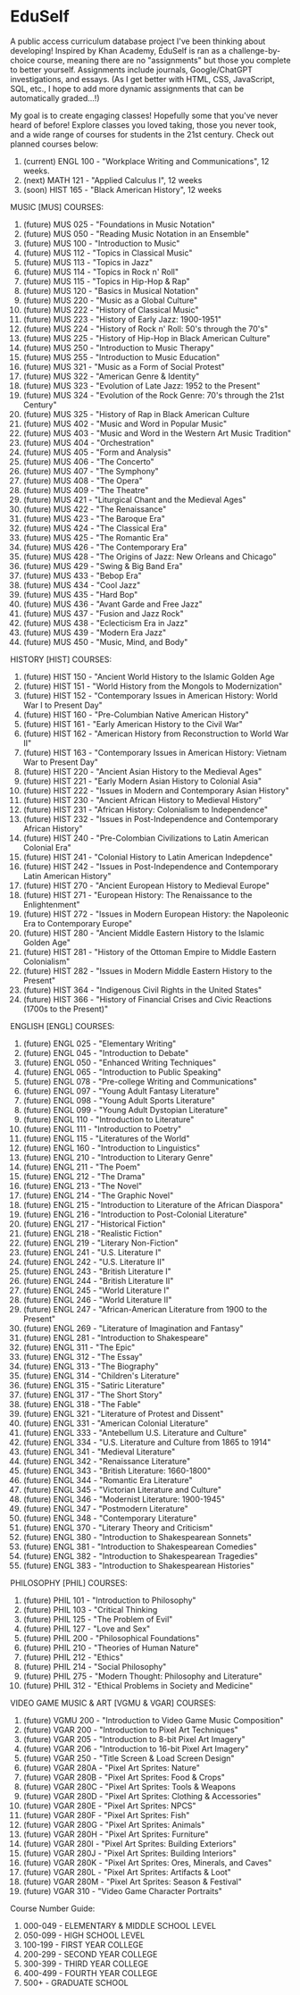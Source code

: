 # EduSelf
A public access curriculum database project I've been thinking about developing! Inspired by Khan Academy, EduSelf is ran as a challenge-by-choice course, meaning there are no "assignments" but those you complete to better yourself. Assignments include journals, Google/ChatGPT investigations, and essays. (As I get better with HTML, CSS, JavaScript, SQL, etc., I hope to add more dynamic assignments that can be automatically graded...!)

My goal is to create engaging classes! Hopefully some that you've never heard of before! Explore classes you loved taking, those you never took, and a wide range of courses for students in the 21st century. Check out planned courses below:
1. (current) ENGL 100 - "Workplace Writing and Communications", 12 weeks.
2. (next) MATH 121 - "Applied Calculus I", 12 weeks
3. (soon) HIST 165 - "Black American History", 12 weeks

MUSIC [MUS] COURSES:
1. (future) MUS 025 - "Foundations in Music Notation"
2. (future) MUS 050 - "Reading Music Notation in an Ensemble"
3. (future) MUS 100 - "Introduction to Music"
4. (future) MUS 112 - "Topics in Classical Music"
5. (future) MUS 113 - "Topics in Jazz"
6. (future) MUS 114 - "Topics in Rock n' Roll"
7. (future) MUS 115 - "Topics in Hip-Hop & Rap"
8. (future) MUS 120 - "Basics in Musical Notation"
9. (future) MUS 220 - "Music as a Global Culture"
10. (future) MUS 222 - "History of Classical Music"
11. (future) MUS 223 - "History of Early Jazz: 1900-1951"
12. (future) MUS 224 - "History of Rock n' Roll: 50's through the 70's"
13. (future) MUS 225 - "History of Hip-Hop in Black American Culture"
14. (future) MUS 250 - "Introduction to Music Therapy"
15. (future) MUS 255 - "Introduction to Music Education"
16. (future) MUS 321 - "Music as a Form of Social Protest"
17. (future) MUS 322 - "American Genre & Identity"
18. (future) MUS 323 - "Evolution of Late Jazz: 1952 to the Present"
19. (future) MUS 324 - "Evolution of the Rock Genre: 70's through the 21st Century"
20. (future) MUS 325 - "History of Rap in Black American Culture
21. (future) MUS 402 - "Music and Word in Popular Music"
22. (future) MUS 403 - "Music and Word in the Western Art Music Tradition"
23. (future) MUS 404 - "Orchestration"
24. (future) MUS 405 - "Form and Analysis"
25. (future) MUS 406 - "The Concerto"
26. (future) MUS 407 - "The Symphony"
27. (future) MUS 408 - "The Opera"
28. (future) MUS 409 - "The Theatre"
29. (future) MUS 421 - "Liturgical Chant and the Medieval Ages"
30. (future) MUS 422 - "The Renaissance"
31. (future) MUS 423 - "The Baroque Era"
32. (future) MUS 424 - "The Classical Era"
33. (future) MUS 425 - "The Romantic Era"
34. (future) MUS 426 - "The Contemporary Era"
35. (future) MUS 428 - "The Origins of Jazz: New Orleans and Chicago"
36. (future) MUS 429 - "Swing & Big Band Era"
37. (future) MUS 433 - "Bebop Era"
38. (future) MUS 434 - "Cool Jazz"
39. (future) MUS 435 - "Hard Bop"
40. (future) MUS 436 - "Avant Garde and Free Jazz"
41. (future) MUS 437 - "Fusion and Jazz Rock"
42. (future) MUS 438 - "Eclecticism Era in Jazz"
43. (future) MUS 439 - "Modern Era Jazz" 
44. (future) MUS 450 - "Music, Mind, and Body"

HISTORY [HIST] COURSES:
1. (future) HIST 150 - "Ancient World History to the Islamic Golden Age
2. (future) HIST 151 - "World History from the Mongols to Modernization"
3. (future) HIST 152 - "Contemporary Issues in American History: World War I to Present Day"
4. (future) HIST 160 - "Pre-Columbian Native American History"
5. (future) HIST 161 - "Early American History to the Civil War"
6. (future) HIST 162 - "American History from Reconstruction to World War II"
7. (future) HIST 163 - "Contemporary Issues in American History: Vietnam War to Present Day"
8. (future) HIST 220 - "Ancient Asian History to the Medieval Ages"
9. (future) HIST 221 - "Early Modern Asian History to Colonial Asia"
10. (future) HIST 222 - "Issues in Modern and Contemporary Asian History"
11. (future) HIST 230 - "Ancient African History to Medieval History"
12. (future) HIST 231 - "African History: Colonialism to Independence"
13. (future) HIST 232 - "Issues in Post-Independence and Contemporary African History"
14. (future) HIST 240 - "Pre-Colombian Civilizations to Latin American Colonial Era"
15. (future) HIST 241 - "Colonial History to Latin American Indepdence"
16. (future) HIST 242 - "Issues in Post-Independence and Contemporary Latin American History"
17. (future) HIST 270 - "Ancient European History to Medieval Europe"
18. (future) HIST 271 - "European History: The Renaissance to the Enlightenment"
19. (future) HIST 272 - "Issues in Modern European History: the Napoleonic Era to Contemporary Europe"
20. (future) HIST 280 - "Ancient Middle Eastern History to the Islamic Golden Age"
21. (future) HIST 281 - "History of the Ottoman Empire to Middle Eastern Colonialism"
22. (future) HIST 282 - "Issues in Modern Middle Eastern History to the Present"
23. (future) HIST 364 - "Indigenous Civil Rights in the United States"
24. (future) HIST 366 - "History of Financial Crises and Civic Reactions (1700s to the Present)"

ENGLISH [ENGL] COURSES:
1. (future) ENGL 025 - "Elementary Writing"
2. (future) ENGL 045 - "Introduction to Debate"
3. (future) ENGL 050 - "Enhanced Writing Techniques"
4. (future) ENGL 065 - "Introduction to Public Speaking"
5. (future) ENGL 078 - "Pre-college Writing and Communications"
7. (future) ENGL 097 - "Young Adult Fantasy Literature"
8. (future) ENGL 098 - "Young Adult Sports Literature"
9. (future) ENGL 099 - "Young Adult Dystopian Literature"
10. (future) ENGL 110 - "Introduction to Literature"
11. (future) ENGL 111 - "Introduction to Poetry"
12. (future) ENGL 115 - "Literatures of the World"
13. (future) ENGL 160 - "Introduction to Linguistics"
14. (future) ENGL 210 - "Introduction to Literary Genre"
15. (future) ENGL 211 - "The Poem"
16. (future) ENGL 212 - "The Drama"
17. (future) ENGL 213 - "The Novel"
18. (future) ENGL 214 - "The Graphic Novel"
19. (future) ENGL 215 - "Introduction to Literature of the African Diaspora"
20. (future) ENGL 216 - "Introduction to Post-Colonial Literature"
21. (future) ENGL 217 - "Historical Fiction"
22. (future) ENGL 218 - "Realistic Fiction"
23. (future) ENGL 219 - "Literary Non-Fiction"
24. (future) ENGL 241 - "U.S. Literature I"
25. (future) ENGL 242 - "U.S. Literature II"
26. (future) ENGL 243 - "British Literature I"
27. (future) ENGL 244 - "British Literature II"
28. (future) ENGL 245 - "World Literature I"
29. (future) ENGL 246 - "World Literature II"
30. (future) ENGL 247 - "African-American Literature from 1900 to the Present"
31. (future) ENGL 269 - "Literature of Imagination and Fantasy"
32. (future) ENGL 281 - "Introduction to Shakespeare"
33. (future) ENGL 311 - "The Epic"
34. (future) ENGL 312 - "The Essay"
35. (future) ENGL 313 - "The Biography"
36. (future) ENGL 314 - "Children's Literature"
37. (future) ENGL 315 - "Satiric Literature"
38. (future) ENGL 317 - "The Short Story"
39. (future) ENGL 318 - "The Fable"
40. (future) ENGL 321 - "Literature of Protest and Dissent"
41. (future) ENGL 331 - "American Colonial Literature"
42. (future) ENGL 333 - "Antebellum U.S. Literature and Culture"
43. (future) ENGL 334 - "U.S. Literature and Culture from 1865 to 1914"
44. (future) ENGL 341 - "Medieval Literature"
45. (future) ENGL 342 - "Renaissance Literature"
46. (future) ENGL 343 - "British Literature: 1660-1800"
47. (future) ENGL 344 - "Romantic Era Literature"
48. (future) ENGL 345 - "Victorian Literature and Culture"
49. (future) ENGL 346 - "Modernist Literature: 1900-1945"
50. (future) ENGL 347 - "Postmodern Literature"
51. (future) ENGL 348 - "Contemporary Literature"
52. (future) ENGL 370 - "Literary Theory and Criticism"
53. (future) ENGL 380 - "Introduction to Shakespearean Sonnets"
54. (future) ENGL 381 - "Introduction to Shakespearean Comedies"
55. (future) ENGL 382 - "Introduction to Shakespearean Tragedies"
56. (future) ENGL 383 - "Introduction to Shakespearean Histories"

PHILOSOPHY [PHIL] COURSES:
1. (future) PHIL 101 - "Introduction to Philosophy"
2. (future) PHIL 103 - "Critical Thinking
3. (future) PHIL 125 - "The Problem of Evil"
4. (future) PHIL 127 - "Love and Sex"
5. (future) PHIL 200 - "Philosophical Foundations"
6. (future) PHIL 210 - "Theories of Human Nature"
7. (future) PHIL 212 - "Ethics"
8. (future) PHIL 214 - "Social Philosophy"
9. (future) PHIL 275 - "Modern Thought: Philosophy and Literature"
10. (future) PHIL 312 - "Ethical Problems in Society and Medicine"

VIDEO GAME MUSIC & ART [VGMU & VGAR] COURSES:
1. (future) VGMU 200 - "Introduction to Video Game Music Composition"
2. (future) VGAR 200 - "Introduction to Pixel Art Techniques"
3. (future) VGAR 205 - "Introduction to 8-bit Pixel Art Imagery"
4. (future) VGAR 206 - "Introduction to 16-bit Pixel Art Imagery"
5. (future) VGAR 250 - "Title Screen & Load Screen Design"
6. (future) VGAR 280A - "Pixel Art Sprites: Nature"
7. (future) VGAR 280B - "Pixel Art Sprites: Food & Crops"
8. (future) VGAR 280C - "Pixel Art Sprites: Tools & Weapons
9. (future) VGAR 280D - "Pixel Art Sprites: Clothing & Accessories"
10. (future) VGAR 280E - "Pixel Art Sprites: NPCS"
11. (future) VGAR 280F - "Pixel Art Sprites: Fish"
12. (future) VGAR 280G - "Pixel Art Sprites: Animals"
14. (future) VGAR 280H - "Pixel Art Sprites: Furniture"
15. (future) VGAR 280I - "Pixel Art Sprites: Building Exteriors"
16. (future) VGAR 280J - "Pixel Art Sprites: Building Interiors"
17. (future) VGAR 280K - "Pixel Art Sprites: Ores, Minerals, and Caves"
18. (future) VGAR 280L - "Pixel Art Sprites: Artifacts & Loot"
19. (future) VGAR 280M - "Pixel Art Sprites: Season & Festival"
20. (future) VGAR 310 - "Video Game Character Portraits"

Course Number Guide:
1. 000-049 - ELEMENTARY & MIDDLE SCHOOL LEVEL
2. 050-099 - HIGH SCHOOL LEVEL
3. 100-199 - FIRST YEAR COLLEGE
4. 200-299 - SECOND YEAR COLLEGE
5. 300-399 - THIRD YEAR COLLEGE
6. 400-499 - FOURTH YEAR COLLEGE
7. 500+ - GRADUATE SCHOOL
